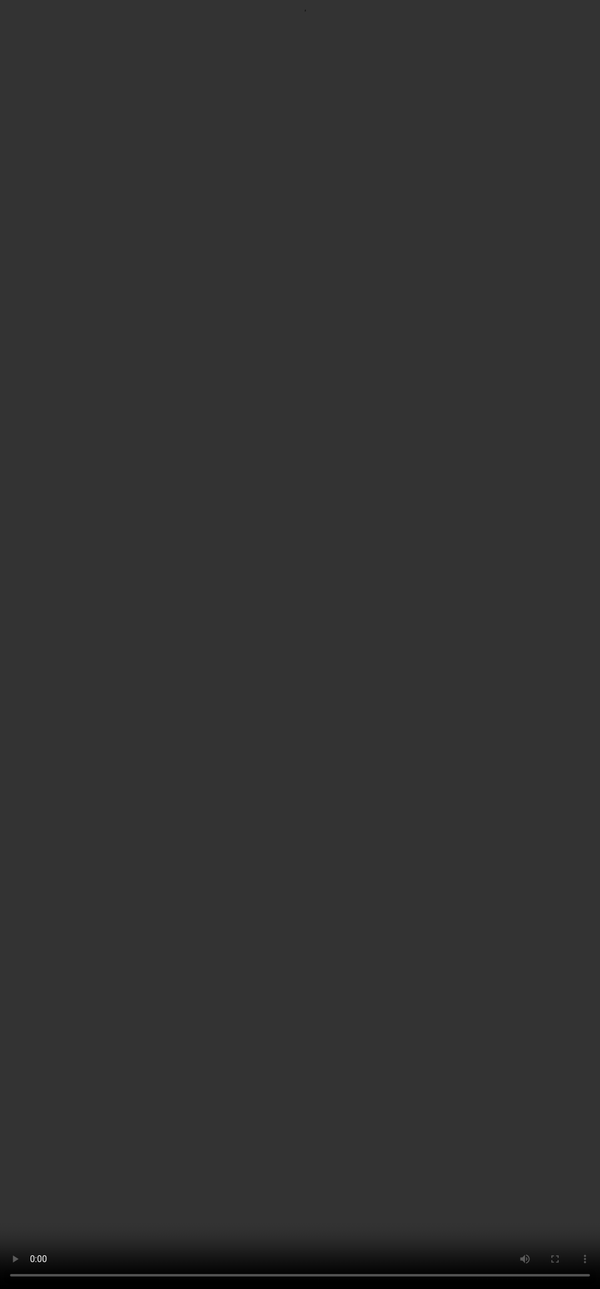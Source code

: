 # Rubric 8: Truthfulness

<video src="${PRIVATE_TRUTHFULNESS_VIDEO}" frameborder="0" allowfullscreen style="position: absolute; top: 0; left: 0; width: 100%; height: 100%; border: none; object-fit: cover;" controls="" controlslist="nodownload nofullscreen" style="width: 100%" />

**Intent of Truthfulness:**

* The goal of truthfulness is to ensure that all factual claims made in the response are accurate and supported by reliable, reputable sources.
* Fact-checking is essential to guarantee the integrity of the response, especially when it includes information that the user might rely on.
* If the tool output is provided it should be used as one of the sources of truth when assessing the truthfulness of the final response.
* Check the model for hallucinations.

**How should you approach this rubric?**

1. The focus of this rubric are the **factual claims in the response**.
2. Identify the Primary and secondary claims in the response first
   * ***Primary Claims** - Claims about the intents mentioned in the user's prompt.*
   * ***Secondary Claims** - Claims unrelated to intents mentioned in the user’s prompt.*
3. The source of truth will always be the grounding information.
4. If and only if the grounding information is absent from the task, try to look for any links that are mentioned in the response itself.
5. If there are no links mentioned in the response as well, take 15 minutes to google search and verify the claims and mark accordingly.



:::caution
💡 **What are Hallucinations?**&#x20;

Hallucinations in an AI model refer to instances where the model generates information that is incorrect, nonsensical, or fabricated but presented as factual or coherent. However, the model may generate data that is not backed up by evidence in creative tasks (e.g. story writing), and is not considered as a hallucination in such cases.
:::

| Category           | Criteria                                                                                                                                                                                                                                                                                        |
| ------------------ | ----------------------------------------------------------------------------------------------------------------------------------------------------------------------------------------------------------------------------------------------------------------------------------------------- |
| **No issues**      | All claims are grounded and supported by usable information.                                                                                                                                                                                                                                    |
| **Minor Issues**   | Primary claims (necessary for addressing the prompt) are accurate and supported by usable information, but at least one secondary claim is inaccurate or not supported by usable information.                                                                                                   |
| **Major Issues**   | •The code or the code output are incorrect and therefore the final response is inaccurate. The code in the response or the code output are correct but the final response is hallucinated.                                                  •If claims are not supported by usable information. |
| **Cannot Assess**  | Cannot determine validity of all the claims made in the response. Select this option if properly researching the claims in the response would take more than 15 minutes. Mark this is Response is a Punt.                                                                                       |
| **Not Applicable** | The response does not have any explicit or implicit factual claims.                                                                                                                                                                                                                             |

:::info
**💡 What to do to check the correct information for variable metrics?**


For information that should come from a tool output, meaning one of the tool APIs is specialised for the user query, we should consider the tool output as the only source of truth. The model without the use of extensions tools does not have access to real time data. Meaning, when the model presents a list of hotels with prices, or a list of flights, and the tool output does not show this information, we can consider this to be unsupported information and thus major issues.
:::